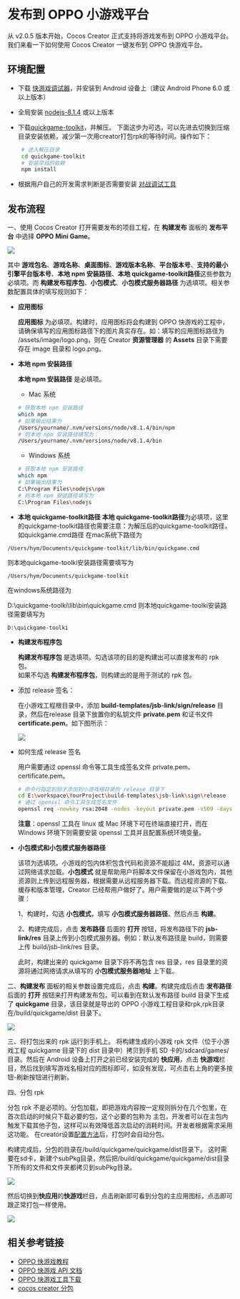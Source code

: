 # 发布到 OPPO 小游戏平台

从 v2.0.5 版本开始，Cocos Creator 正式支持将游戏发布到 OPPO 小游戏平台。我们来看一下如何使用 Cocos Creator 一键发布到 OPPO 快游戏平台。

## 环境配置

- 下载 [快游戏调试器](https://cdofs.oppomobile.com/cdo-activity/static/201810/26/quickgame/documentation/resource/runtime.apk)，并安装到 Android 设备上（建议 Android Phone 6.0 或以上版本）

- 全局安装 [nodejs-8.1.4](https://nodejs.org/zh-cn/download/) 或以上版本

- 下载[quickgame-toolkit](http://cdofs.oppomobile.com/cdo-activity/static/quickgame/tools//0974ab43dc361f148189515ee254ff6d.zip)，并解压。
  下面这步为可选，可以先进去切换到压缩目录安装依赖，减少第一次用creator打包rpk的等待时间。操作如下：
 
  ```bash
   # 进入解压目录
   cd quickgame-toolkit
   # 安装项目的依赖
   npm install
  ```
 
- 根据用户自己的开发需求判断是否需要安装 [对战调试工具](https://cdofs.oppomobile.com/cdo-activity/static/201810/26/quickgame/documentation/resource/test.zip)

## 发布流程

一、使用 Cocos Creator 打开需要发布的项目工程，在 **构建发布** 面板的 **发布平台** 中选择 **OPPO Mini Game**。

  ![](./publish-oppo-instant-games/build_option.jpg)


   其中 **游戏包名**、**游戏名称**、**桌面图标**、**游戏版本名称**、**平台版本号**、**支持的最小引擎平台版本号**、**本地 npm 安装路径**、**本地 quickgame-toolkit路径**这些参数为必填项。而 **构建发布程序包**、**小包模式**、**小包模式服务器路径** 为选填项。相关参数配置具体的填写规则如下：

- **应用图标**

  **应用图标** 为必填项。构建时，应用图标将会构建到 OPPO 快游戏的工程中，请确保填写的应用图标路径下的图片真实存在。如：填写的应用图标路径为 /assets/image/logo.png，则在 Creator **资源管理器** 的 **Assets** 目录下需要存在 image 目录和 logo.png。
  
- **本地 npm 安装路径**

  **本地 npm 安装路径** 是必填项。
    - Mac 系统

    ```bash
    # 获取本地 npm 安装路径
    which npm
    # 如果输出结果为
    /Users/yourname/.nvm/versions/node/v8.1.4/bin/npm
    # 则本地 npm 安装路径填写为：
    /Users/yourname/.nvm/versions/node/v8.1.4/bin
    ```

    - Windows 系统

    ```bash
    # 获取本地 npm 安装路径
    which npm
    # 如果输出结果为
    C:\Program Files\nodejs\npm
    # 则本地 npm 安装路径填写为
    C:\Program Files\nodejs
    ```
- **本地 quickgame-toolkit路径**
  **本地 quickgame-toolkit路径**为必填项，这里的quickgame-toolkit路径也需要注意：为解压后的quickgame-toolkit路径， 如quickgame.cmd路径 在mac系统下路径为

 
 ``` 
 /Users/hym/Documents/quickgame-toolkit/lib/bin/quickgame.cmd
 ```
  则本地quickgame-toolki安装路径需要填写为

 
 ``` 
 /Users/hym/Documents/quickgame-toolkit
 ```
  在windows系统路径为

  D:\quickgame-toolki\lib\bin\quickgame.cmd
  则本地quickgame-toolki安装路径需要填写为

 
  ``` 
  D:\quickgame-toolki
  ```
  
- **构建发布程序包**

  **构建发布程序包** 是选填项。勾选该项的目的是构建出可以直接发布的 rpk 包。<br>
  如果不勾选 **构建发布程序包**，则构建出的是用于测试的 rpk 包。

 - 添加 release 签名：

    在小游戏工程根目录中，添加 **build-templates/jsb-link/sign/release** 目录，然后在release 目录下放置你的私钥文件 **private.pem** 和证书文件 **certificate.pem**。如下图所示：
       
       
      ![](./publish-OPPO-instant-games/release_sign.jpg)  


- 如何生成 release 签名

   用户需要通过 openssl 命令等工具生成签名文件 private.pem、certificate.pem。
    
    ```bash
    # 命令行指定到刚才添加到小游戏根目录的 release 目录下
    cd E:\workspace\YourProject\build-templates\jsb-link\sign\release
    # 通过 openssl 命令工具生成签名文件
    openssl req -newkey rsa:2048 -nodes -keyout private.pem -x509 -days 3650 -out certificate.pem
    ```

  **注意**：openssl 工具在 linux 或 Mac 环境下可在终端直接打开，而在 Windows 环境下则需要安装 openssl 工具并且配置系统环境变量。

- **小包模式和小包模式服务器路径**

  该项为选填项。小游戏的包内体积包含代码和资源不能超过 4M，资源可以通过网络请求加载。**小包模式** 就是帮助用户将脚本文件保留在小游戏包内，其他资源则上传到远程服务器，根据需要从远程服务器下载。而远程资源的下载、缓存和版本管理，Creator 已经帮用户做好了。用户需要做的是以下两个步骤：

  1、构建时，勾选 **小包模式**，填写 **小包模式服务器路径**。然后点击 **构建**。

  2、构建完成后，点击 **发布路径** 后面的 **打开** 按钮，将发布路径下的 **jsb-link/res** 目录上传到小包模式服务器。例如：默认发布路径是 build，则需要上传 build/jsb-link/res 目录。

  此时，构建出来的 quickgame 目录下将不再包含 res 目录，res 目录里的资源将通过网络请求从填写的 **小包模式服务器地址** 上下载。

二、**构建发布** 
    面板的相关参数设置完成后，点击 **构建**。构建完成后点击 **发布路径** 后面的 **打开** 按钮来打开构建发布包，可以看到在默认发布路径 build 目录下生成了 **quickgame** 目录，该目录就是导出的 OPPO 小游戏工程目录和rpk,rpk目录在/build/quickgame/dist 目录下。

![](./publish-OPPO-instant-games/package.png)

三、将打包出来的 rpk 运行到手机上。
   将构建生成的小游戏 rpk 文件（位于小游戏工程 quickgame 目录下的 dist 目录中）拷贝到手机 SD 卡的/sdcard/games/目录。然后在 Android 设备上打开之前已经安装完成的 **快应用**，点击 **快游戏**栏目，然后找到填写游戏名相对应的图标即可，如没有发现，可点击右上角的更多按钮-刷新按钮进行刷新。
        
四、分包 rpk

分包 rpk 不是必项的。分包加载，即把游戏内容按一定规则拆分在几个包里，在首次启动的时候只下载必要的包，这个必要的包称为 主包，开发者可以在主包内触发下载其他子包，这样可以有效降低首次启动的消耗时间。开发者根据需求采用这功能。
在creator设置[配置方法](https://docs.cocos.com/creator/manual/zh/scripting/subpackage.html)后，打包时会自动分包。

构建完成后，分包的目录在/build/quickgame/quickgame/dist目录下。
这时需要在sd卡，新建个subPkg目录，然后把/build/quickgame/quickgame/dist目录下所有的文件和文件夹都拷贝到subPkg目录。


![](./publish-OPPO-instant-games/subpackage.jpg)
  
  
   然后切换到**快应用**的**快游戏**栏目，点击刷新即可看到分包的主应用图标，点击即可跟正常打包一样使用。


![](./publish-OPPO-instant-games/run_subpackage.jpg)


## 相关参考链接

- [OPPO 快游戏教程](https://cdofs.oppomobile.com/cdo-activity/static/201810/26/quickgame/documentation/games/quickgame.html)
- [OPPO 快游戏 API 文档](https://cdofs.oppomobile.com/cdo-activity/static/201810/26/quickgame/documentation/feature/account.html)
- [OPPO 快游戏工具下载](https://cdofs.oppomobile.com/cdo-activity/static/201810/26/quickgame/documentation/games/use.html)
- [cocos creator 分包](https://docs.cocos.com/creator/manual/zh/scripting/subpackage.html)

